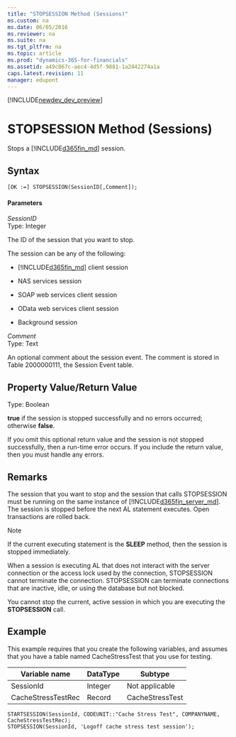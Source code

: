 ```yaml
---
title: "STOPSESSION Method (Sessions)"
ms.custom: na
ms.date: 06/05/2016
ms.reviewer: na
ms.suite: na
ms.tgt_pltfrm: na
ms.topic: article
ms.prod: "dynamics-365-for-financials"
ms.assetid: a49c867c-aec4-4d5f-9881-1a2442274a1a
caps.latest.revision: 11
manager: edupont
---
```


[!INCLUDE[newdev_dev_preview](../includes/newdev_dev_preview.md)]

# STOPSESSION Method (Sessions)
Stops a [!INCLUDE[d365fin_md](../includes/d365fin_md.md)] session.  

## Syntax  

```  
[OK :=] STOPSESSION(SessionID[,Comment]);  
```  

#### Parameters  
 *SessionID*  
 Type: Integer  

 The ID of the session that you want to stop.  

 The session can be any of the following:  

<!--
-   [!INCLUDE[nav_windows](../includes/nav_windows_md.md)] session  

-   [!INCLUDE[d365fin_web_md](../includes/d365fin_web_md.md)] session  
-->
-   [!INCLUDE[d365fin_md](../includes/d365fin_md.md)] client session  

-   NAS services session  

-   SOAP web services client session  

-   OData web services client session  

-   Background session  

 *Comment*  
 Type: Text  

 An optional comment about the session event. The comment is stored in Table 2000000111, the Session Event table.  

## Property Value/Return Value  
 Type: Boolean  

 **true** if the session is stopped successfully and no errors occurred; otherwise **false**.  

 If you omit this optional return value and the session is not stopped successfully, then a run-time error occurs. If you include the return value, then you must handle any errors.  

## Remarks  
 The session that you want to stop and the session that calls STOPSESSION must be running on the same instance of [!INCLUDE[d365fin_server_md](../includes/d365fin_server_md.md)]. The session is stopped before the next AL statement executes. Open transactions are rolled back.  

> [!NOTE]  
>  If the current executing statement is the **SLEEP** method, then the session is stopped immediately.  

 When a session is executing AL that does not interact with the server connection or the access lock used by the connection, STOPSESSION cannot terminate the connection. STOPSESSION can terminate connections that are inactive, idle, or using the database but not blocked.  

 You cannot stop the current, active session in which you are executing the **STOPSESSION** call.  

## Example  
 This example requires that you create the following variables, and assumes that you have a table named CacheStressTest that you use for testing.  

|Variable name|DataType|Subtype|  
|-------------------|--------------|-------------|  
|SessionId|Integer|Not applicable|  
|CacheStressTestRec|Record|CacheStressTest|  

```  
STARTSESSION(SessionId, CODEUNIT::"Cache Stress Test", COMPANYNAME, CacheStressTestRec);  
STOPSESSION(SessionId, 'Logoff cache stress test session');  

```
